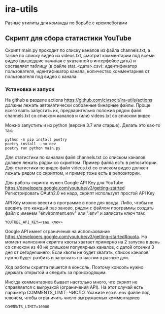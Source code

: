 # ira-utils
Разные утилиты для команды по борьбе с кремлеботами

## Скрипт для сбора статистики YouTube

Скрипт main.py проходит по списку каналов из файла channels.txt, а также по списку видео из videos.txt, смотрит 
комментарии под всеми видео (вышедшие начиная с указанной в интерфейсе даты) и составляет таблицу (в файле 
stat_<дата>.csv): идентификатор пользователя, идентификатор канала, количество комментариев от пользователя под видео 
с канала  

### Установка и запуск

На github в разделе actions https://github.com/civsocit/ira-utils/actions должны лежать автоматически собранные 
бинарные файлы. Проще всего взять запустить их, предварительно положив рядом файл channels.txt со списком каналов и 
(или) videos.txt со списком видео   

Можно запустить и из python (версия 3.7 или старше). Делать это как-то так:
```
python -m pip install poetry
poetry install --no-dev
poetry run python main.py
```

Для статистики по каналам файл channels.txt со списком каналов должен лежать рядом со скриптом. Пример файла есть в 
репозитории. Для статистики по видео файл videos.txt со списком видео должен лежать рядом со скриптом, и пример тоже 
есть в репозитории. 

Для работы скрипта нужен Google API Key для YouTube https://developers.google.com/youtube/v3/getting-started  
Регистрировать OAuth2.0 не надо, скрипт использует простой API Key

API Key можно ввести в программе в поле для ввода. Либо, чтобы не вводить его каждый раз заново, рядом с файлом 
программы создать файл с именем "environment.env" или ".env" и записать ключ там:
```
YOUTUBE_API_KEY=<ваш ключ>
``` 

Google API имеет ограничения на использование https://developers.google.com/youtube/v3/getting-started#quota. На момент 
написания скрипта квоты хватает примерно на 2 запуска в день со списком из 40 не слишком популярных каналов, с датой 
отсечки 3 дня от сегодняшнего. Если квоты не будет хватать, список каналов нужно будет разбить и запускать по частям в 
разные дни.  

Ход работы скрипта пишется в консоль. Поэтому консоль нужно держать открытой и следить за происходящим. 

Иногда комментариев бывает настолько много, что скрипт не справляется с выгрузкой (ограничения API). На этот случай 
есть параметр COMMENTS_LIMIT=ЧИСЛО. Укажите его в .env файле под ключём, чтобы ограничить число выгружаемых комментариев
```
COMMENTS_LIMIT=10000
```